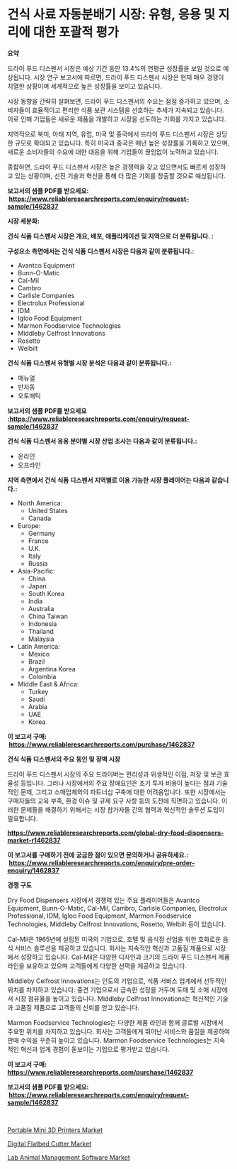 <p><h1>건식 사료 자동분배기 시장: 유형, 응용 및 지리에 대한 포괄적 평가</h1></p><p><strong>요약</strong></p>
<p><p>드라이 푸드 디스펜서 시장은 예상 기간 동안 13.4%의 연평균 성장률을 보일 것으로 예상됩니다. 시장 연구 보고서에 따르면, 드라이 푸드 디스펜서 시장은 현재 매우 경쟁이 치열한 상황이며 세계적으로 높은 성장률을 보이고 있습니다. </p><p>시장 동향을 간략히 살펴보면, 드라이 푸드 디스펜서의 수요는 점점 증가하고 있으며, 소비자들이 효율적이고 편리한 식품 보관 시스템을 선호하는 추세가 지속되고 있습니다. 이로 인해 기업들은 새로운 제품을 개발하고 시장을 선도하는 기회를 가지고 있습니다.</p><p>지역적으로 북미, 아태 지역, 유럽, 미국 및 중국에서 드라이 푸드 디스펜서 시장은 상당한 규모로 확대되고 있습니다. 특히 미국과 중국은 매년 높은 성장률을 기록하고 있으며, 새로운 소비자들의 수요에 대한 대응을 위해 기업들이 끊임없이 노력하고 있습니다.</p><p>종합하면, 드라이 푸드 디스펜서 시장은 높은 경쟁력을 갖고 있으면서도 빠르게 성장하고 있는 상황이며, 선진 기술과 혁신을 통해 더 많은 기회를 창출할 것으로 예상됩니다.</p></p>
<p><strong>보고서의 샘플 PDF를 받으세요: &nbsp;<a href="https://www.reliableresearchreports.com/enquiry/request-sample/1462837">https://www.reliableresearchreports.com/enquiry/request-sample/1462837</a></strong></p>
<p><strong>시장 세분화:</strong></p>
<p><strong> 건식 식품 디스펜서 시장은 개요, 배포, 애플리케이션 및 지역으로 더 분류됩니다. :</strong></p>
<p><strong>구성요소 측면에서는 건식 식품 디스펜서 시장은 다음과 같이 분류됩니다.:</strong></p>
<p><ul><li>Avantco Equipment</li><li>Bunn-O-Matic</li><li>Cal-Mil</li><li>Cambro</li><li>Carlisle Companies</li><li>Electrolux Professional</li><li>IDM</li><li>Igloo Food Equipment</li><li>Marmon Foodservice Technologies</li><li>Middleby Celfrost Innovations</li><li>Rosetto</li><li>Welbilt</li></ul></p>
<p><strong> 건식 식품 디스펜서 유형별 시장 분석은 다음과 같이 분류됩니다.:</strong></p>
<p><ul><li>매뉴얼</li><li>반자동</li><li>오토매틱</li></ul></p>
<p><strong>보고서의 샘플 PDF를 받으세요 :<a href="https://www.reliableresearchreports.com/enquiry/request-sample/1462837">https://www.reliableresearchreports.com/enquiry/request-sample/1462837</a></strong></p>
<p><strong> 건식 식품 디스펜서 응용 분야별 시장 산업 조사는 다음과 같이 분류됩니다.:</strong></p>
<p><ul><li>온라인</li><li>오프라인</li></ul></p>
<p><strong>지역 측면에서 건식 식품 디스펜서 지역별로 이용 가능한 시장 플레이어는 다음과 같습니다.:</strong></p>
<p><ul>
    <li>
        North America:
        <ul>
            <li>United States</li>
            <li>Canada</li>
        </ul>
    </li>
    <li>
        Europe:
        <ul>
            <li>Germany</li>
            <li>France</li>
            <li>U.K.</li>
            <li>Italy</li>
            <li>Russia</li>
        </ul>
    </li>
    <li>
        Asia-Pacific:
        <ul>
            <li>China</li>
            <li>Japan</li>
            <li>South Korea</li>
            <li>India</li>
            <li>Australia</li>
            <li>China Taiwan</li>
            <li>Indonesia</li>
            <li>Thailand</li>
            <li>Malaysia</li>
        </ul>
    </li>
    <li>
        Latin America:
        <ul>
            <li>Mexico</li>
            <li>Brazil</li>
            <li>Argentina Korea</li>
            <li>Colombia</li>
        </ul>
    </li>
    <li>
        Middle East & Africa:
        <ul>
            <li>Turkey</li>
            <li>Saudi</li>
            <li>Arabia</li>
            <li>UAE</li>
            <li>Korea</li>
        </ul>
    </li>
    </ul></p>
<p><strong>이 보고서 구매: &nbsp;<a href="https://www.reliableresearchreports.com/purchase/1462837">https://www.reliableresearchreports.com/purchase/1462837</a></strong></p>
<p><strong>건식 식품 디스펜서의 주요 동인 및 장벽 시장</strong></p>
<p><p>드라이 푸드 디스펜서 시장의 주요 드라이버는 편리성과 위생적인 이점, 저장 및 보관 효율성 등입니다. 그러나 시장에서의 주요 장애요인은 초기 투자 비용이 높다는 점과 기술적인 문제, 그리고 소매업체와의 파트너십 구축에 대한 어려움입니다. 또한 시장에서는 구매자들의 교육 부족, 환경 이슈 및 규제 요구 사항 등의 도전에 직면하고 있습니다. 이러한 문제들을 해결하기 위해서는 시장 참가자들 간의 협력과 혁신적인 솔루션 도입이 필요합니다.</p></p>
<p><strong><a href="https://www.reliableresearchreports.com/global-dry-food-dispensers-market-r1462837">https://www.reliableresearchreports.com/global-dry-food-dispensers-market-r1462837</a></strong></p>
<p><strong>이 보고서를 구매하기 전에 궁금한 점이 있으면 문의하거나 공유하세요.: &nbsp;<a href="https://www.reliableresearchreports.com/enquiry/pre-order-enquiry/1462837">https://www.reliableresearchreports.com/enquiry/pre-order-enquiry/1462837</a></strong></p>
<p><strong>경쟁 구도</strong></p>
<p><p>Dry Food Dispensers 시장에서 경쟁력 있는 주요 플레이어들은 Avantco Equipment, Bunn-O-Matic, Cal-Mil, Cambro, Carlisle Companies, Electrolux Professional, IDM, Igloo Food Equipment, Marmon Foodservice Technologies, Middleby Celfrost Innovations, Rosetto, Welbilt 등이 있습니다.</p><p>Cal-Mil은 1965년에 설립된 미국의 기업으로, 호텔 및 음식점 산업을 위한 호화로운 음식 서비스 솔루션을 제공하고 있습니다. 회사는 지속적인 혁신과 고품질 제품으로 시장에서 성장하고 있습니다. Cal-Mil은 다양한 디자인과 크기의 드라이 푸드 디스펜서 제품 라인을 보유하고 있으며 고객들에게 다양한 선택을 제공하고 있습니다.</p><p>Middleby Celfrost Innovations는 인도의 기업으로, 식품 서비스 업계에서 선두적인 위치를 차지하고 있습니다. 중견 기업으로서 급속한 성장을 거두며 도매 및 소매 시장에서 시장 점유율을 높이고 있습니다. Middleby Celfrost Innovations는 혁신적인 기술과 고품질 제품으로 고객들의 신뢰를 얻고 있습니다.</p><p>Marmon Foodservice Technologies는 다양한 제품 라인과 함께 글로벌 시장에서 주요한 위치를 차지하고 있습니다. 회사는 고객들에게 뛰어난 서비스와 품질을 제공하여 판매 수익을 꾸준히 높이고 있습니다. Marmon Foodservice Technologies는 지속적인 혁신과 업계 경험이 돋보이는 기업으로 평가받고 있습니다.</p></p>
<p><strong>이 보고서 구매: &nbsp; <a href="https://www.reliableresearchreports.com/purchase/1462837">https://www.reliableresearchreports.com/purchase/1462837</a></strong></p>
<p><strong>보고서의 샘플 PDF를 받으세요: &nbsp;<a href="https://www.reliableresearchreports.com/enquiry/request-sample/1462837">https://www.reliableresearchreports.com/enquiry/request-sample/1462837</a></strong><strong></strong></p>
<p>&nbsp;</p>
<p><p><a href="https://github.com/kathiaseamanalvaradovlprc2h/Market-Research-Report-List-2/blob/main/portable-mini-3d-printers-market.md">Portable Mini 3D Printers Market</a></p><p><a href="https://github.com/wusalecollins540tpqoz/Market-Research-Report-List-2/blob/main/digital-flatbed-cutter-market.md">Digital Flatbed Cutter Market</a></p><p><a href="https://github.com/GroverBarry/Market-Research-Report-List-4/blob/main/lab-animal-management-software-market.md">Lab Animal Management Software Market</a></p></p>